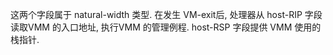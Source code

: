 
这两个字段属于 natural-width 类型. 在发生 VM-exit后, 处理器从 host-RIP 字段读取VMM 的入口地址, 执行VMM 的管理例程. host-RSP 字段提供 VMM 使用的栈指针.